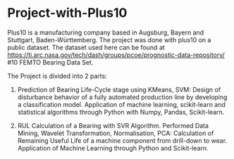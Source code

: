 # Project-with-Plus10

Plus10 is a manufacturing company based in Augsburg, Bayern and Stuttgart, Baden-Württemberg. The project was done with plus10 on a public dataset. The dataset used here can be found at https://ti.arc.nasa.gov/tech/dash/groups/pcoe/prognostic-data-repository/ #10 FEMTO Bearing Data Set.

The Project is divided into 2 parts: 

1. Prediction of Bearing Life-Cycle stage using KMeans, SVM: Design of disturbance behavior of a fully automated production line by developing a classification model. Application of machine learning, scikit-learn and statistical algorithms through Python with Numpy, Pandas, Scikit-learn.

2. RUL Calculation of a Bearing with SVR Algorithm. Performed Data Mining, Wavelet Transformation, Normalisation, PCA: Calculation of Remaining Useful Life of a machine component from drill-down to wear. Application of Machine Learning through Python and Scikit-learn.
